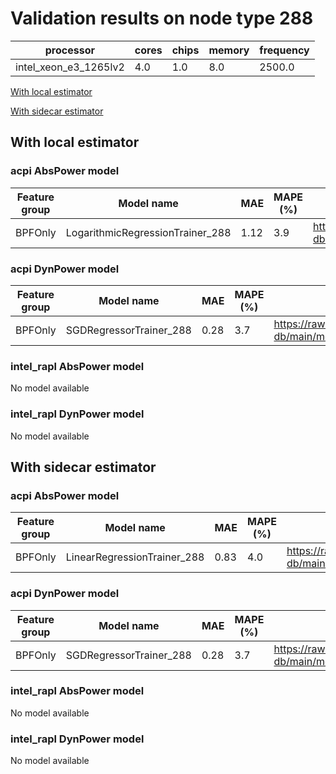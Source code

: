 # Validation results on node type 288

| processor | cores | chips | memory | frequency |
| --- | --- | --- | --- | --- |
| intel_xeon_e3_1265lv2 | 4.0 | 1.0 | 8.0 | 2500.0 |

[With local estimator](#with-local-estimator)

[With sidecar estimator](#with-sidecar-estimator)

## With local estimator

### acpi AbsPower model

| Feature group | Model name | MAE | MAPE (%) | URL |
| --- | --- | --- | --- | --- |
| BPFOnly | LogarithmicRegressionTrainer_288 | 1.12 | 3.9 | https://raw.githubusercontent.com/sustainable-computing-io/kepler-model-db/main/models/v0.7/specpower/acpi/AbsPower/BPFOnly/LogarithmicRegressionTrainer_288.json |
### acpi DynPower model

| Feature group | Model name | MAE | MAPE (%) | URL |
| --- | --- | --- | --- | --- |
| BPFOnly | SGDRegressorTrainer_288 | 0.28 | 3.7 | https://raw.githubusercontent.com/sustainable-computing-io/kepler-model-db/main/models/v0.7/specpower/acpi/DynPower/BPFOnly/SGDRegressorTrainer_288.json |
### intel_rapl AbsPower model

No model available

### intel_rapl DynPower model

No model available

## With sidecar estimator

### acpi AbsPower model

| Feature group | Model name | MAE | MAPE (%) | URL |
| --- | --- | --- | --- | --- |
| BPFOnly | LinearRegressionTrainer_288 | 0.83 | 4.0 | https://raw.githubusercontent.com/sustainable-computing-io/kepler-model-db/main/models/v0.7/specpower/acpi/AbsPower/BPFOnly/LinearRegressionTrainer_288.zip |
### acpi DynPower model

| Feature group | Model name | MAE | MAPE (%) | URL |
| --- | --- | --- | --- | --- |
| BPFOnly | SGDRegressorTrainer_288 | 0.28 | 3.7 | https://raw.githubusercontent.com/sustainable-computing-io/kepler-model-db/main/models/v0.7/specpower/acpi/DynPower/BPFOnly/SGDRegressorTrainer_288.zip |
### intel_rapl AbsPower model

No model available

### intel_rapl DynPower model

No model available

